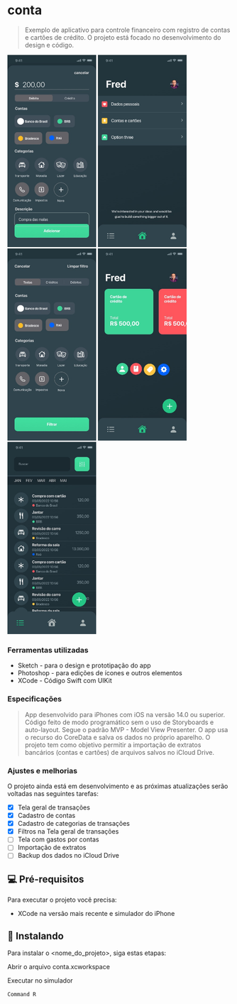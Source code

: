 # conta

> Exemplo de aplicativo para controle financeiro com registro de contas e cartões de crédito. O projeto está focado no desenvolvimento do design e código.

<p float="left">
<img src="https://github.com/manoelfilho/conta/blob/master/Preview/cadastro.jpg" alt="drawing" width="200"/>
<img src="https://github.com/manoelfilho/conta/blob/master/Preview/config.jpg" alt="drawing" width="200"/>
<img src="https://github.com/manoelfilho/conta/blob/master/Preview/filtro.jpg" alt="drawing" width="200"/>
<img src="https://github.com/manoelfilho/conta/blob/master/Preview/home.jpg" alt="drawing" width="200"/>
<img src="https://github.com/manoelfilho/conta/blob/master/Preview/transacoes.jpg" alt="drawing" width="200"/>
</p>

### Ferramentas utilizadas

- Sketch - para o design e prototipação do app
- Photoshop - para edições de ícones e outros elementos
- XCode -  Código Swift com UIKit


### Especificações
> App desenvolvido para iPhones com iOS na versão 14.0 ou superior. Código feito de modo programático sem o uso de Storyboards e auto-layout. Segue o padrão MVP - 
Model View Presenter. O app usa o recurso do CoreData e salva os dados no próprio aparelho. O projeto tem como objetivo permitir a importação de extratos bancários 
(contas e cartões) de arquivos salvos no iCloud Drive.


### Ajustes e melhorias

O projeto ainda está em desenvolvimento e as próximas atualizações serão voltadas nas seguintes tarefas:

- [X] Tela geral de transações
- [X] Cadastro de contas
- [X] Cadastro de categorias de transações
- [X] Filtros na Tela geral de transações
- [ ] Tela com gastos por contas
- [ ] Importação de extratos
- [ ] Backup dos dados no iCloud Drive

## 💻 Pré-requisitos

Para executar o projeto você precisa:
* XCode na versão mais recente e simulador do iPhone


## 🚀 Instalando

Para instalar o <nome_do_projeto>, siga estas etapas:

Abrir o arquivo conta.xcworkspace

Executar no simulador

```
Command R

```
